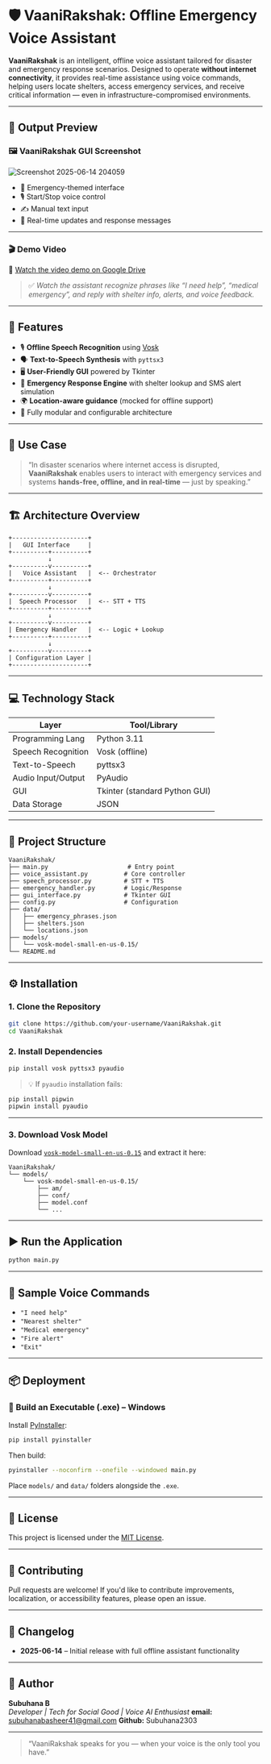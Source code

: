 # 🛡️ VaaniRakshak: Offline Emergency Voice Assistant

**VaaniRakshak** is an intelligent, offline voice assistant tailored for disaster and emergency response scenarios. Designed to operate **without internet connectivity**, it provides real-time assistance using voice commands, helping users locate shelters, access emergency services, and receive critical information — even in infrastructure-compromised environments.

---

## 📸 Output Preview

### 🖼️ VaaniRakshak GUI Screenshot

![Screenshot 2025-06-14 204059](https://github.com/user-attachments/assets/6b1cd43f-b0be-4c3b-8f9d-e7d399d8c4b6)


- 🔴 Emergency-themed interface
- 🎙️ Start/Stop voice control
- ✍️ Manual text input
- 🧭 Real-time updates and response messages

---

### 🎬 Demo Video

🔗 [Watch the video demo on Google Drive](https://drive.google.com/file/d/YOUR_VIDEO_ID/view?usp=sharing)

> ✅ *Watch the assistant recognize phrases like “I need help”, “medical emergency”, and reply with shelter info, alerts, and voice feedback.*

---

## 📌 Features

- 🎙️ **Offline Speech Recognition** using [Vosk](https://alphacephei.com/vosk/)
- 🗣️ **Text-to-Speech Synthesis** with `pyttsx3`
- 🖥️ **User-Friendly GUI** powered by Tkinter
- 📡 **Emergency Response Engine** with shelter lookup and SMS alert simulation
- 🌍 **Location-aware guidance** (mocked for offline support)
- 🔧 Fully modular and configurable architecture

---

## 🧠 Use Case

> “In disaster scenarios where internet access is disrupted, **VaaniRakshak** enables users to interact with emergency services and systems **hands-free, offline, and in real-time** — just by speaking.”

---

## 🏗️ Architecture Overview

```
+---------------------+
|   GUI Interface     |
+----------+----------+
           ↓
+----------v----------+
|   Voice Assistant   |  <-- Orchestrator
+----------+----------+
           ↓
+----------v----------+
|  Speech Processor   |  <-- STT + TTS
+----------+----------+
           ↓
+----------v----------+
| Emergency Handler   |  <-- Logic + Lookup
+----------+----------+
           ↓
+----------v----------+
| Configuration Layer |
+---------------------+
```

---

## 💻 Technology Stack

| Layer             | Tool/Library                  |
|------------------|-------------------------------|
| Programming Lang | Python 3.11                   |
| Speech Recognition | Vosk (offline)              |
| Text-to-Speech   | pyttsx3                       |
| Audio Input/Output| PyAudio                      |
| GUI              | Tkinter (standard Python GUI) |
| Data Storage     | JSON                          |

---

## 📂 Project Structure

```
VaaniRakshak/
├── main.py                      # Entry point
├── voice_assistant.py          # Core controller
├── speech_processor.py         # STT + TTS
├── emergency_handler.py        # Logic/Response
├── gui_interface.py            # Tkinter GUI
├── config.py                   # Configuration
├── data/
│   ├── emergency_phrases.json
│   ├── shelters.json
│   └── locations.json
├── models/
│   └── vosk-model-small-en-us-0.15/
└── README.md
```

---

## ⚙️ Installation

### 1. Clone the Repository

```bash
git clone https://github.com/your-username/VaaniRakshak.git
cd VaaniRakshak
```

### 2. Install Dependencies

```bash
pip install vosk pyttsx3 pyaudio
```

> 💡 If `pyaudio` installation fails:
```bash
pip install pipwin
pipwin install pyaudio
```

---

### 3. Download Vosk Model

Download [`vosk-model-small-en-us-0.15`](https://alphacephei.com/vosk/models) and extract it here:

```
VaaniRakshak/
└── models/
    └── vosk-model-small-en-us-0.15/
        ├── am/
        ├── conf/
        ├── model.conf
        └── ...
```

---

## ▶️ Run the Application

```bash
python main.py
```

---

## 🧪 Sample Voice Commands

- `"I need help"`
- `"Nearest shelter"`
- `"Medical emergency"`
- `"Fire alert"`
- `"Exit"`

---

## 📦 Deployment

### 📁 Build an Executable (.exe) – Windows

Install [PyInstaller](https://pyinstaller.org/):

```bash
pip install pyinstaller
```

Then build:

```bash
pyinstaller --noconfirm --onefile --windowed main.py
```

Place `models/` and `data/` folders alongside the `.exe`.

---

## 🧾 License

This project is licensed under the [MIT License](LICENSE).

---

## 🤝 Contributing

Pull requests are welcome! If you'd like to contribute improvements, localization, or accessibility features, please open an issue.

---

## 📅 Changelog

- **2025-06-14** – Initial release with full offline assistant functionality

---

## 👤 Author

**Subuhana B**  
*Developer | Tech for Social Good | Voice AI Enthusiast*
**email:** subuhanabasheer41@gmail.com
**Github:** Subuhana2303

---

> “VaaniRakshak speaks for you — when your voice is the only tool you have.”

